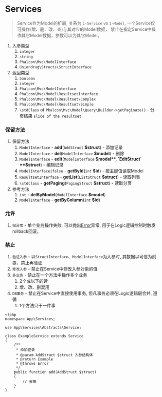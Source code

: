 # Services

> Service作为Model的扩展, 关系为 `1-Service` vs `1-Model`, 
一个Service仅可操作(增、删、改、查)与其对应的Model数据，
禁止在指定Service中操作其它Model数据，参数可以为其它Model。

1. 入参类型
    1. `integer`
    1. `string`
    1. `Phalcon\Mvc\ModelInterface`
    1. `Uniondrug\Structs\StructInterface`
1. 返回类型
    1. `boolean`
    1. `integer`
    1. `Phalcon\Mvc\ModelInterface`
    1. `Phalcon\Mvc\Model\ResultsetInterface`
    1. `Phalcon\Mvc\Model\Resultset\Complex`
    1. `Phalcon\Mvc\Model\Resultset\Simple`
    1. `\stdClass` of `Phalcon\Mvc\Model\Query\Builder->getPaginate()` - 分页结果 `slice of the resultset`



### 保留方法

1. 保留方法
    1. `ModelInterface` - **add**(`AddStruct` **$struct**) - 添加记录
    1. `ModelInterface` - **del**(`ModelInterface` **$model**) - 删除
    1. `ModelInterface` - **edit**(`ModelInterface` **$model**, `EditStruct` **$struct**) - 编辑记录
    1. `ModelInterface|false` - **getById**(`int` **$id**) - 按主键值读取Model
    1. `ResultsetInterface` - **getList**(`ListStruct` **$struct**) - 读取列表
    1. `\stdClass` - **getPaging**(`PagingStruct` **$struct**) - 读取分页
1. 参考方法
    1. `int` - **delByModel**(`ModelInterface` **$model**)
    1. `ModelInterface` - **getByColumn**(`int` **$id**)



### 允许

1. `抛异常` - 单个业务操作失败, 可以抛出[Error](./app.errors.md)异常, 用于在Logic逻辑控制时触发rollback回滚。


### 禁止

1. `验证入参` - 以`StructInterface`、`ModelInterface`为入参时, 其数据以可信为前提，禁止再验证
1. `修改入参` - 禁止在Service中修改入参对象的值
1. `多业务` - 禁止在一个方法中操作多个业务
    1. 2个或以下的读
    1. 增、改、删混用
1. `DB事务` - 禁止在Service中直接使用事务, 但凡事务必须在Logic逻辑层合并, 遵循
    1. 1个方法只干一件事


```text
<?php
namespace App\Services;

use App\Services\Abstracts\Service;

class ExampleService extends Service
{
    /**
     * 添加记录
     * @param AddStruct $struct 入参结构体
     * @return Example
     * @throws Error
     */
    public function add(AddStruct $struct)
    {
        // 省略
    }
}
```
